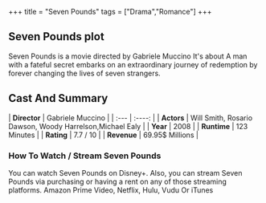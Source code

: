 +++
title = "Seven Pounds"
tags = ["Drama","Romance"]
+++
## Seven Pounds plot
Seven Pounds is a movie directed by Gabriele Muccino It's about A man with a fateful secret embarks on an extraordinary journey of redemption by forever changing the lives of seven strangers.
## Cast And Summary
| **Director**      | Gabriele Muccino |
    | :---        |    :----:   |
    |  **Actors** | Will Smith, Rosario Dawson, Woody Harrelson,Michael Ealy |
    | **Year**   | 2008    |
    |  **Runtime** | 123 Minutes |
    |  **Rating** | 7.7 / 10 | 
    |  **Revenue** | 69.95$ Millions |
### How To Watch / Stream Seven Pounds
You can watch Seven Pounds on Disney+.
Also, you can stream Seven Pounds via purchasing or having a rent on any of those streaming platforms.
Amazon Prime Video, Netflix, Hulu, Vudu Or iTunes